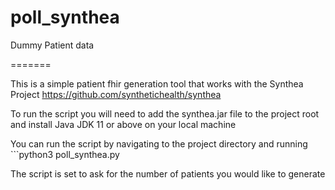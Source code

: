 # poll_synthea
Dummy Patient data 

=======

This is a simple patient fhir generation tool that works with the Synthea Project https://github.com/synthetichealth/synthea

To run the script you will need to add the synthea.jar file to the project root and install Java JDK 11 or above on your local machine

You can run the script by navigating to the project directory and running ```python3 poll_synthea.py

The script is set to ask for the number of patients you would like to generate

